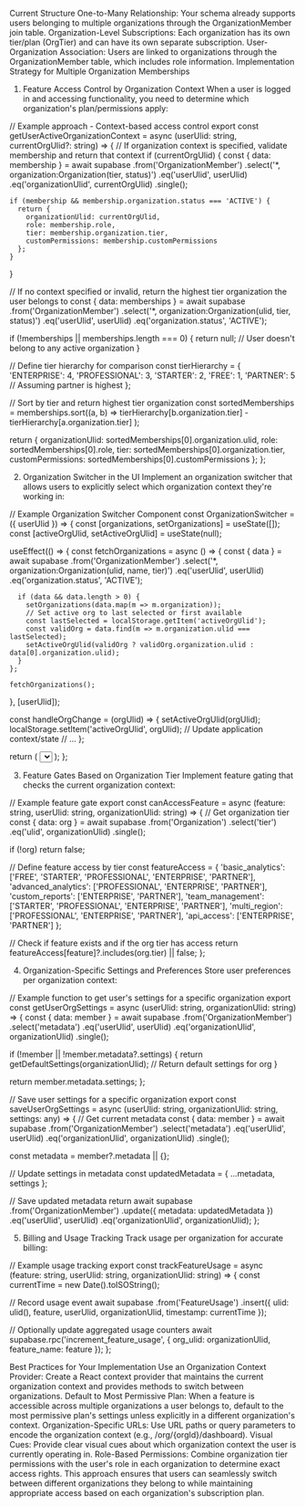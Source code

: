 Current Structure
One-to-Many Relationship: Your schema already supports users belonging to multiple organizations through the OrganizationMember join table.
Organization-Level Subscriptions: Each organization has its own tier/plan (OrgTier) and can have its own separate subscription.
User-Organization Association: Users are linked to organizations through the OrganizationMember table, which includes role information.
Implementation Strategy for Multiple Organization Memberships
1. Feature Access Control by Organization Context
When a user is logged in and accessing functionality, you need to determine which organization's plan/permissions apply:

// Example approach - Context-based access control
export const getUserActiveOrganizationContext = async (userUlid: string, currentOrgUlid?: string) => {
  // If organization context is specified, validate membership and return that context
  if (currentOrgUlid) {
    const { data: membership } = await supabase
      .from('OrganizationMember')
      .select('*, organization:Organization(tier, status)')
      .eq('userUlid', userUlid)
      .eq('organizationUlid', currentOrgUlid)
      .single();
    
    if (membership && membership.organization.status === 'ACTIVE') {
      return {
        organizationUlid: currentOrgUlid,
        role: membership.role,
        tier: membership.organization.tier,
        customPermissions: membership.customPermissions
      };
    }
  }
  
  // If no context specified or invalid, return the highest tier organization the user belongs to
  const { data: memberships } = await supabase
    .from('OrganizationMember')
    .select('*, organization:Organization(ulid, tier, status)')
    .eq('userUlid', userUlid)
    .eq('organization.status', 'ACTIVE');
  
  if (!memberships || memberships.length === 0) {
    return null; // User doesn't belong to any active organization
  }
  
  // Define tier hierarchy for comparison
  const tierHierarchy = {
    'ENTERPRISE': 4,
    'PROFESSIONAL': 3,
    'STARTER': 2,
    'FREE': 1,
    'PARTNER': 5 // Assuming partner is highest
  };
  
  // Sort by tier and return highest tier organization
  const sortedMemberships = memberships.sort((a, b) => 
    tierHierarchy[b.organization.tier] - tierHierarchy[a.organization.tier]
  );
  
  return {
    organizationUlid: sortedMemberships[0].organization.ulid,
    role: sortedMemberships[0].role,
    tier: sortedMemberships[0].organization.tier,
    customPermissions: sortedMemberships[0].customPermissions
  };
};


2. Organization Switcher in the UI
Implement an organization switcher that allows users to explicitly select which organization context they're working in:

// Example Organization Switcher Component
const OrganizationSwitcher = ({ userUlid }) => {
  const [organizations, setOrganizations] = useState([]);
  const [activeOrgUlid, setActiveOrgUlid] = useState(null);
  
  useEffect(() => {
    const fetchOrganizations = async () => {
      const { data } = await supabase
        .from('OrganizationMember')
        .select('*, organization:Organization(ulid, name, tier)')
        .eq('userUlid', userUlid)
        .eq('organization.status', 'ACTIVE');
      
      if (data && data.length > 0) {
        setOrganizations(data.map(m => m.organization));
        // Set active org to last selected or first available
        const lastSelected = localStorage.getItem('activeOrgUlid');
        const validOrg = data.find(m => m.organization.ulid === lastSelected);
        setActiveOrgUlid(validOrg ? validOrg.organization.ulid : data[0].organization.ulid);
      }
    };
    
    fetchOrganizations();
  }, [userUlid]);
  
  const handleOrgChange = (orgUlid) => {
    setActiveOrgUlid(orgUlid);
    localStorage.setItem('activeOrgUlid', orgUlid);
    // Update application context/state
    // ...
  };
  
  return (
    <Select value={activeOrgUlid} onValueChange={handleOrgChange}>
      {organizations.map(org => (
        <SelectItem key={org.ulid} value={org.ulid}>
          {org.name} ({org.tier})
        </SelectItem>
      ))}
    </Select>
  );
};


3. Feature Gates Based on Organization Tier
Implement feature gating that checks the current organization context:

// Example feature gate
export const canAccessFeature = async (feature: string, userUlid: string, organizationUlid: string) => {
  // Get organization tier
  const { data: org } = await supabase
    .from('Organization')
    .select('tier')
    .eq('ulid', organizationUlid)
    .single();
  
  if (!org) return false;
  
  // Define feature access by tier
  const featureAccess = {
    'basic_analytics': ['FREE', 'STARTER', 'PROFESSIONAL', 'ENTERPRISE', 'PARTNER'],
    'advanced_analytics': ['PROFESSIONAL', 'ENTERPRISE', 'PARTNER'],
    'custom_reports': ['ENTERPRISE', 'PARTNER'],
    'team_management': ['STARTER', 'PROFESSIONAL', 'ENTERPRISE', 'PARTNER'],
    'multi_region': ['PROFESSIONAL', 'ENTERPRISE', 'PARTNER'],
    'api_access': ['ENTERPRISE', 'PARTNER']
  };
  
  // Check if feature exists and if the org tier has access
  return featureAccess[feature]?.includes(org.tier) || false;
};

4. Organization-Specific Settings and Preferences
Store user preferences per organization context:

// Example function to get user's settings for a specific organization
export const getUserOrgSettings = async (userUlid: string, organizationUlid: string) => {
  const { data: member } = await supabase
    .from('OrganizationMember')
    .select('metadata')
    .eq('userUlid', userUlid)
    .eq('organizationUlid', organizationUlid)
    .single();
  
  if (!member || !member.metadata?.settings) {
    return getDefaultSettings(organizationUlid); // Return default settings for org
  }
  
  return member.metadata.settings;
};

// Save user settings for a specific organization
export const saveUserOrgSettings = async (userUlid: string, organizationUlid: string, settings: any) => {
  // Get current metadata
  const { data: member } = await supabase
    .from('OrganizationMember')
    .select('metadata')
    .eq('userUlid', userUlid)
    .eq('organizationUlid', organizationUlid)
    .single();
  
  const metadata = member?.metadata || {};
  
  // Update settings in metadata
  const updatedMetadata = {
    ...metadata,
    settings
  };
  
  // Save updated metadata
  return await supabase
    .from('OrganizationMember')
    .update({ metadata: updatedMetadata })
    .eq('userUlid', userUlid)
    .eq('organizationUlid', organizationUlid);
};

5. Billing and Usage Tracking
Track usage per organization for accurate billing:

// Example usage tracking
export const trackFeatureUsage = async (feature: string, userUlid: string, organizationUlid: string) => {
  const currentTime = new Date().toISOString();
  
  // Record usage event
  await supabase
    .from('FeatureUsage')
    .insert({
      ulid: ulid(),
      feature,
      userUlid,
      organizationUlid,
      timestamp: currentTime
    });
  
  // Optionally update aggregated usage counters
  await supabase.rpc('increment_feature_usage', {
    org_ulid: organizationUlid,
    feature_name: feature
  });
};

Best Practices for Your Implementation
Use an Organization Context Provider: Create a React context provider that maintains the current organization context and provides methods to switch between organizations.
Default to Most Permissive Plan: When a feature is accessible across multiple organizations a user belongs to, default to the most permissive plan's settings unless explicitly in a different organization's context.
Organization-Specific URLs: Use URL paths or query parameters to encode the organization context (e.g., /org/{orgId}/dashboard).
Visual Cues: Provide clear visual cues about which organization context the user is currently operating in.
Role-Based Permissions: Combine organization tier permissions with the user's role in each organization to determine exact access rights.
This approach ensures that users can seamlessly switch between different organizations they belong to while maintaining appropriate access based on each organization's subscription plan.